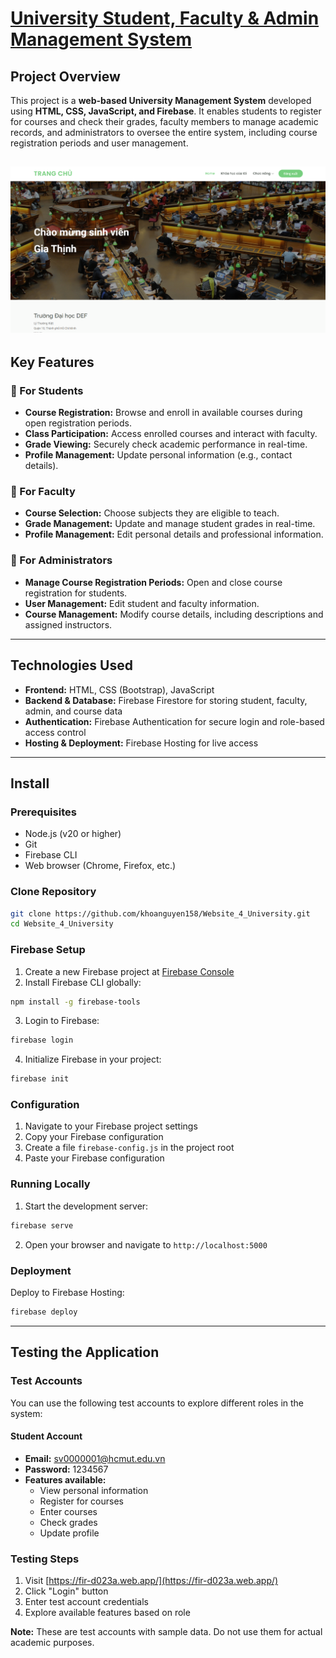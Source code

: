 # [University Student, Faculty & Admin Management System](https://fir-d023a.web.app/)

## Project Overview
This project is a **web-based University Management System** developed using **HTML, CSS, JavaScript, and Firebase**. It enables students to register for courses and check their grades, faculty members to manage academic records, and administrators to oversee the entire system, including course registration periods and user management.

![Overview](/img/Doc/Overview.png)
---

## Key Features

### 🔹 For Students
- **Course Registration:** Browse and enroll in available courses during open registration periods.
- **Class Participation:** Access enrolled courses and interact with faculty.
- **Grade Viewing:** Securely check academic performance in real-time.
- **Profile Management:** Update personal information (e.g., contact details).

### 🔹 For Faculty
- **Course Selection:** Choose subjects they are eligible to teach.
- **Grade Management:** Update and manage student grades in real-time.
- **Profile Management:** Edit personal details and professional information.

### 🔹 For Administrators
- **Manage Course Registration Periods:** Open and close course registration for students.
- **User Management:** Edit student and faculty information.
- **Course Management:** Modify course details, including descriptions and assigned instructors.

---

## Technologies Used
- **Frontend:** HTML, CSS (Bootstrap), JavaScript
- **Backend & Database:** Firebase Firestore for storing student, faculty, admin, and course data
- **Authentication:** Firebase Authentication for secure login and role-based access control
- **Hosting & Deployment:** Firebase Hosting for live access

---
## Install

### Prerequisites
- Node.js (v20 or higher)
- Git
- Firebase CLI
- Web browser (Chrome, Firefox, etc.)

### Clone Repository
```bash
git clone https://github.com/khoanguyen158/Website_4_University.git
cd Website_4_University
```

### Firebase Setup
1. Create a new Firebase project at [Firebase Console](https://console.firebase.google.com/)
2. Install Firebase CLI globally:
```bash
npm install -g firebase-tools
```
3. Login to Firebase:
```bash
firebase login
```
4. Initialize Firebase in your project:
```bash
firebase init
```

### Configuration
1. Navigate to your Firebase project settings
2. Copy your Firebase configuration
3. Create a file `firebase-config.js` in the project root
4. Paste your Firebase configuration

### Running Locally
1. Start the development server:
```bash
firebase serve
```
2. Open your browser and navigate to `http://localhost:5000`

### Deployment
Deploy to Firebase Hosting:
```bash
firebase deploy
``` 

---
## Testing the Application

### Test Accounts
You can use the following test accounts to explore different roles in the system:

#### Student Account
- **Email:** sv0000001@hcmut.edu.vn
- **Password:** 1234567
- **Features available:**
  - View personal information
  - Register for courses
  - Enter courses
  - Check grades
  - Update profile

### Testing Steps
1. Visit [https://fir-d023a.web.app/](https://fir-d023a.web.app/)
2. Click "Login" button
3. Enter test account credentials
4. Explore available features based on role

**Note:** These are test accounts with sample data. Do not use them for actual academic purposes.
